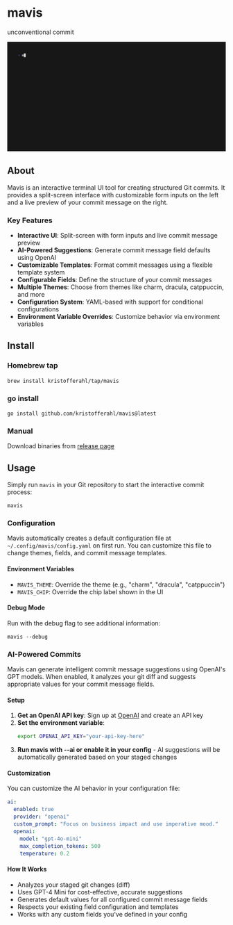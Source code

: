 # mavis

unconventional commit

<img alt="mavis - unconventional commit" src="demo.gif" width="800" />

## About

Mavis is an interactive terminal UI tool for creating structured Git commits. It provides a split-screen interface with customizable form inputs on the left and a live preview of your commit message on the right.

### Key Features

- **Interactive UI**: Split-screen with form inputs and live commit message preview
- **AI-Powered Suggestions**: Generate commit message field defaults using OpenAI
- **Customizable Templates**: Format commit messages using a flexible template system
- **Configurable Fields**: Define the structure of your commit messages
- **Multiple Themes**: Choose from themes like charm, dracula, catppuccin, and more
- **Configuration System**: YAML-based with support for conditional configurations
- **Environment Variable Overrides**: Customize behavior via environment variables

## Install

### Homebrew tap

```console
brew install kristofferahl/tap/mavis
```

### go install

```console
go install github.com/kristofferahl/mavis@latest
```

### Manual

Download binaries from [release page](https://github.com/kristofferahl/mavis/releases)

## Usage

Simply run `mavis` in your Git repository to start the interactive commit process:

```console
mavis
```

### Configuration

Mavis automatically creates a default configuration file at `~/.config/mavis/config.yaml` on first run. You can customize this file to change themes, fields, and commit message templates.

#### Environment Variables

- `MAVIS_THEME`: Override the theme (e.g., "charm", "dracula", "catppuccin")
- `MAVIS_CHIP`: Override the chip label shown in the UI

#### Debug Mode

Run with the debug flag to see additional information:

```console
mavis --debug
```

### AI-Powered Commits

Mavis can generate intelligent commit message suggestions using OpenAI's GPT models. When enabled, it analyzes your git diff and suggests appropriate values for your commit message fields.

#### Setup

1. **Get an OpenAI API key**: Sign up at [OpenAI](https://platform.openai.com/) and create an API key
2. **Set the environment variable**:
   ```bash
   export OPENAI_API_KEY="your-api-key-here"
   ```
3. **Run mavis with --ai or enable it in your config** - AI suggestions will be automatically generated based on your staged changes

#### Customization

You can customize the AI behavior in your configuration file:

```yaml
ai:
  enabled: true
  provider: "openai"
  custom_prompt: "Focus on business impact and use imperative mood."
  openai:
    model: "gpt-4o-mini"
    max_completion_tokens: 500
    temperature: 0.2
```

#### How It Works

- Analyzes your staged git changes (diff)
- Uses GPT-4 Mini for cost-effective, accurate suggestions
- Generates default values for all configured commit message fields
- Respects your existing field configuration and templates
- Works with any custom fields you've defined in your config
